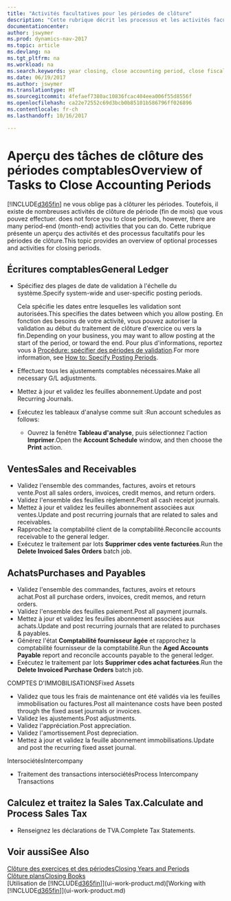 ```yaml
---
title: "Activités facultatives pour les périodes de clôture"
description: "Cette rubrique décrit les processus et les activités facultatifs pour la clôture des périodes comptables dans Dynamics NAV."
documentationcenter: 
author: jswymer
ms.prod: dynamics-nav-2017
ms.topic: article
ms.devlang: na
ms.tgt_pltfrm: na
ms.workload: na
ms.search.keywords: year closing, close accounting period, close fiscal year, aging, creditor payments, vendor payments
ms.date: 06/19/2017
ms.author: jswymer
ms.translationtype: HT
ms.sourcegitcommit: 4fefaef7380ac10836fcac404eea006f55d8556f
ms.openlocfilehash: ca22e72552c69d3bcb0b85101b586796ff026896
ms.contentlocale: fr-ch
ms.lasthandoff: 10/16/2017

---
```

# <a name="overview-of-tasks-to-close-accounting-periods"></a><span data-ttu-id="fbf49-103">Aperçu des tâches de clôture des périodes comptables</span><span class="sxs-lookup"><span data-stu-id="fbf49-103">Overview of Tasks to Close Accounting Periods</span></span>
[!INCLUDE[d365fin](includes/d365fin_md.md)]<span data-ttu-id="fbf49-104"> ne vous oblige pas à clôturer les périodes. Toutefois, il existe de nombreuses activités de clôture de période (fin de mois) que vous pouvez effectuer.</span><span class="sxs-lookup"><span data-stu-id="fbf49-104"> does not force you to close periods, however, there are many period-end (month-end) activities that you can do.</span></span> <span data-ttu-id="fbf49-105">Cette rubrique présente un aperçu des activités et des processus facultatifs pour les périodes de clôture.</span><span class="sxs-lookup"><span data-stu-id="fbf49-105">This topic provides an overview of optional processes and activities for closing periods.</span></span>  

## <a name="general-ledger"></a><span data-ttu-id="fbf49-106">Écritures comptables</span><span class="sxs-lookup"><span data-stu-id="fbf49-106">General Ledger</span></span>
* <span data-ttu-id="fbf49-107">Spécifiez des plages de date de validation à l'échelle du système.</span><span class="sxs-lookup"><span data-stu-id="fbf49-107">Specify system-wide and user-specific posting periods.</span></span>  

    <span data-ttu-id="fbf49-108">Cela spécifie les dates entre lesquelles les validation sont autorisées.</span><span class="sxs-lookup"><span data-stu-id="fbf49-108">This specifies the dates between which you allow posting.</span></span> <span data-ttu-id="fbf49-109">En fonction des besoins de votre activité, vous pouvez autoriser la validation au début du traitement de clôture d'exercice ou vers la fin.</span><span class="sxs-lookup"><span data-stu-id="fbf49-109">Depending on your business, you may want to allow posting at the start of the period, or toward the end.</span></span> <span data-ttu-id="fbf49-110">Pour plus d'informations, reportez vous à [Procédure: spécifier des périodes de validation](finance-how-specify-posting-periods.md).</span><span class="sxs-lookup"><span data-stu-id="fbf49-110">For more information, see [How to: Specify Posting Periods](finance-how-specify-posting-periods.md).</span></span>  
* <span data-ttu-id="fbf49-111">Effectuez tous les ajustements comptables nécessaires.</span><span class="sxs-lookup"><span data-stu-id="fbf49-111">Make all necessary G/L adjustments.</span></span>  
* <span data-ttu-id="fbf49-112">Mettez à jour et validez les feuilles abonnement.</span><span class="sxs-lookup"><span data-stu-id="fbf49-112">Update and post Recurring Journals.</span></span>  
  <!--* Process Consolidations-->
* <span data-ttu-id="fbf49-113">Exécutez les tableaux d'analyse comme suit :</span><span class="sxs-lookup"><span data-stu-id="fbf49-113">Run account schedules as follows:</span></span>  
  * <span data-ttu-id="fbf49-114">Ouvrez la fenêtre **Tableau d'analyse**, puis sélectionnez l'action **Imprimer**.</span><span class="sxs-lookup"><span data-stu-id="fbf49-114">Open the **Account Schedule** window, and then choose the **Print** action.</span></span>  

## <a name="sales-and-receivables"></a><span data-ttu-id="fbf49-115">Ventes</span><span class="sxs-lookup"><span data-stu-id="fbf49-115">Sales and Receivables</span></span>
* <span data-ttu-id="fbf49-116">Validez l'ensemble des commandes, factures, avoirs et retours vente.</span><span class="sxs-lookup"><span data-stu-id="fbf49-116">Post all sales orders, invoices, credit memos, and return orders.</span></span>  
* <span data-ttu-id="fbf49-117">Validez l'ensemble des feuilles règlement.</span><span class="sxs-lookup"><span data-stu-id="fbf49-117">Post all cash receipt journals.</span></span>  
* <span data-ttu-id="fbf49-118">Mettez à jour et validez les feuilles abonnement associées aux ventes.</span><span class="sxs-lookup"><span data-stu-id="fbf49-118">Update and post recurring journals that are related to sales and receivables.</span></span>  
* <span data-ttu-id="fbf49-119">Rapprochez la comptabilité client de la comptabilité.</span><span class="sxs-lookup"><span data-stu-id="fbf49-119">Reconcile accounts receivable to the general ledger.</span></span>  
* <span data-ttu-id="fbf49-120">Exécutez le traitement par lots **Supprimer cdes vente facturées**.</span><span class="sxs-lookup"><span data-stu-id="fbf49-120">Run the **Delete Invoiced Sales Orders** batch job.</span></span>  

## <a name="purchases-and-payables"></a><span data-ttu-id="fbf49-121">Achats</span><span class="sxs-lookup"><span data-stu-id="fbf49-121">Purchases and Payables</span></span>
* <span data-ttu-id="fbf49-122">Validez l'ensemble des commandes, factures, avoirs et retours achat.</span><span class="sxs-lookup"><span data-stu-id="fbf49-122">Post all purchase orders, invoices, credit memos, and return orders.</span></span>  
* <span data-ttu-id="fbf49-123">Validez l'ensemble des feuilles paiement.</span><span class="sxs-lookup"><span data-stu-id="fbf49-123">Post all payment journals.</span></span>  
* <span data-ttu-id="fbf49-124">Mettez à jour et validez les feuilles abonnement associées aux achats.</span><span class="sxs-lookup"><span data-stu-id="fbf49-124">Update and post recurring journals that are related to purchases & payables.</span></span>  
* <span data-ttu-id="fbf49-125">Générez l'état **Comptabilité fournisseur âgée** et rapprochez la comptabilité fournisseur de la comptabilité.</span><span class="sxs-lookup"><span data-stu-id="fbf49-125">Run the **Aged Accounts Payable** report and reconcile accounts payable to the general ledger.</span></span>  
* <span data-ttu-id="fbf49-126">Exécutez le traitement par lots **Supprimer cdes achat facturées**.</span><span class="sxs-lookup"><span data-stu-id="fbf49-126">Run the **Delete Invoiced Purchase Orders** batch job.</span></span>  

<span data-ttu-id="fbf49-127">COMPTES D'IMMOBILISATIONS</span><span class="sxs-lookup"><span data-stu-id="fbf49-127">Fixed Assets</span></span>
* <span data-ttu-id="fbf49-128">Validez que tous les frais de maintenance ont été validés via les feuilles immobilisation ou factures.</span><span class="sxs-lookup"><span data-stu-id="fbf49-128">Post all maintenance costs have been posted through the fixed asset journals or invoices.</span></span>
* <span data-ttu-id="fbf49-129">Validez les ajustements.</span><span class="sxs-lookup"><span data-stu-id="fbf49-129">Post adjustments.</span></span>
* <span data-ttu-id="fbf49-130">Validez l'appréciation.</span><span class="sxs-lookup"><span data-stu-id="fbf49-130">Post appreciation.</span></span>
* <span data-ttu-id="fbf49-131">Validez l'amortissement.</span><span class="sxs-lookup"><span data-stu-id="fbf49-131">Post depreciation.</span></span>
* <span data-ttu-id="fbf49-132">Mettez à jour et validez la feuille abonnement immobilisations.</span><span class="sxs-lookup"><span data-stu-id="fbf49-132">Update and post the recurring fixed asset journal.</span></span>

<span data-ttu-id="fbf49-133">Intersociétés</span><span class="sxs-lookup"><span data-stu-id="fbf49-133">Intercompany</span></span>
* <span data-ttu-id="fbf49-134">Traitement des transactions intersociétés</span><span class="sxs-lookup"><span data-stu-id="fbf49-134">Process Intercompany Transactions</span></span>

## <a name="calculate-and-process-sales-tax"></a><span data-ttu-id="fbf49-135">Calculez et traitez la Sales Tax.</span><span class="sxs-lookup"><span data-stu-id="fbf49-135">Calculate and Process Sales Tax</span></span>
* <span data-ttu-id="fbf49-136">Renseignez les déclarations de TVA.</span><span class="sxs-lookup"><span data-stu-id="fbf49-136">Complete Tax Statements.</span></span>  

## <a name="see-also"></a><span data-ttu-id="fbf49-137">Voir aussi</span><span class="sxs-lookup"><span data-stu-id="fbf49-137">See Also</span></span>
[<span data-ttu-id="fbf49-138">Clôture des exercices et des périodes</span><span class="sxs-lookup"><span data-stu-id="fbf49-138">Closing Years and Periods</span></span>](year-close-years-periods.md)  
[<span data-ttu-id="fbf49-139">Clôture plans</span><span class="sxs-lookup"><span data-stu-id="fbf49-139">Closing Books</span></span>](year-close-books.md)  
<span data-ttu-id="fbf49-140">[Utilisation de [!INCLUDE[d365fin](includes/d365fin_md.md)]](ui-work-product.md)</span><span class="sxs-lookup"><span data-stu-id="fbf49-140">[Working with [!INCLUDE[d365fin](includes/d365fin_md.md)]](ui-work-product.md)</span></span>


